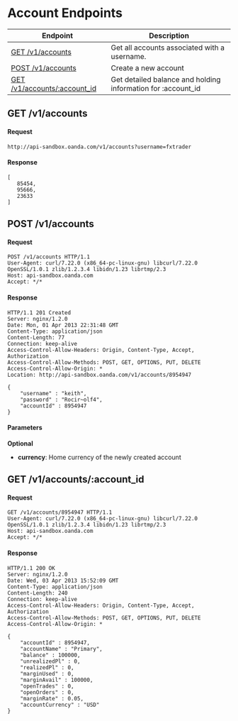 # Account Endpoints

| Endpoint | Description |
| ---- | ---- |
| [GET /v1/accounts](https://github.com/oanda/apidocs/blob/master/sections/accounts.md#get-v1accounts) | Get all accounts associated with a username. |
| [POST /v1/accounts](https://github.com/oanda/apidocs/blob/master/sections/accounts.md#post-v1accounts) | Create a new account |
| [GET /v1/accounts/:account_id](https://github.com/oanda/apidocs/blob/master/sections/accounts.md#get-v1accountsaccount_id) | Get detailed balance and holding information for :account_id |

## GET /v1/accounts

#### Request
    http://api-sandbox.oanda.com/v1/accounts?username=fxtrader

#### Response
    [
       85454,
       95666,
       23633
    ]

## POST /v1/accounts

#### Request
    POST /v1/accounts HTTP/1.1
    User-Agent: curl/7.22.0 (x86_64-pc-linux-gnu) libcurl/7.22.0 OpenSSL/1.0.1 zlib/1.2.3.4 libidn/1.23 librtmp/2.3
    Host: api-sandbox.oanda.com
    Accept: */*

#### Response
    HTTP/1.1 201 Created
    Server: nginx/1.2.0
    Date: Mon, 01 Apr 2013 22:31:48 GMT
    Content-Type: application/json
    Content-Length: 77
    Connection: keep-alive
    Access-Control-Allow-Headers: Origin, Content-Type, Accept, Authorization
    Access-Control-Allow-Methods: POST, GET, OPTIONS, PUT, DELETE
    Access-Control-Allow-Origin: *
    Location: http://api-sandbox.oanda.com/v1/accounts/8954947

    {
        "username" : "keith",
        "password" : "Rocir~olf4",
        "accountId" : 8954947
    }

#### Parameters
**Optional**

* **currency**: Home currency of the newly created account

## GET /v1/accounts/:account_id
#### Request
    GET /v1/accounts/8954947 HTTP/1.1
    User-Agent: curl/7.22.0 (x86_64-pc-linux-gnu) libcurl/7.22.0 OpenSSL/1.0.1 zlib/1.2.3.4 libidn/1.23 librtmp/2.3
    Host: api-sandbox.oanda.com
    Accept: */*

#### Response
    HTTP/1.1 200 OK
    Server: nginx/1.2.0
    Date: Wed, 03 Apr 2013 15:52:09 GMT
    Content-Type: application/json
    Content-Length: 240
    Connection: keep-alive
    Access-Control-Allow-Headers: Origin, Content-Type, Accept, Authorization
    Access-Control-Allow-Methods: POST, GET, OPTIONS, PUT, DELETE
    Access-Control-Allow-Origin: *

    {
        "accountId" : 8954947,
        "accountName" : "Primary",
        "balance" : 100000,
        "unrealizedPl" : 0,
        "realizedPl" : 0,
        "marginUsed" : 0,
        "marginAvail" : 100000,
        "openTrades" : 0,
        "openOrders" : 0,
        "marginRate" : 0.05,
        "accountCurrency" : "USD"
    }
